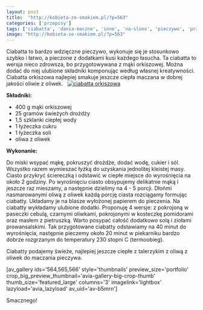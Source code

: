 ```yaml
---
layout: post
title:  "http://kobieta-ze-smakiem.pl/?p=563"
categories: ['przepisy']
tags: ['ciabatta', 'dania-maczne', 'inne', 'na-slono', 'pieczywo', 'przekaska', 'przepisy', 'przystawka', 'wege']
image: "http://kobieta-ze-smakiem.pl/?p=563"
---
```

Ciabatta to bardzo wdzięczne pieczywo, wykonuje się je stosunkowo szybko i łatwo, a pieczone z dodatkami kusi każdego łasucha. Ta ciabatta to wersja nieco zdrowsza, bo przygotowywana z mąki orkiszowej. Można dodać do niej ulubione składniki komponując według własnej kreatywności. Ciabatta orkiszowa najlepiej smakuje jeszcze ciepła maczana w dobrej jakości oliwie z oliwek.
  [![ciabatta orkiszowa](http://kobieta-ze-smakiem.pl/wp-content/uploads/2015/03/ciabatta-orkiszowa-300x222.jpg)](http://kobieta-ze-smakiem.pl/wp-content/uploads/2015/03/ciabatta-orkiszowa.jpg)



**Składniki:**


* 400 g mąki orkiszowej
* 25 gramów świeżych drożdży
* 1,5 szklanki ciepłej wody
* 1 łyżeczka cukru
* 1 łyżeczka soli
* oliwa z oliwek


**Wykonanie:**

Do miski wsypać mąkę, pokruszyć drożdże, dodać wodę, cukier i sól. Wszystko razem wymieszać łyżką do uzyskania jednolitej kleistej masy. Ciasto przykryć ściereczką i odstawić w ciepłe miejsce do wyrośnięcia na około 2 godziny. Po wyrośnięciu ciasto obsypujemy delikatnie mąką i jeszcze raz mieszamy, a następnie dzielimy na 4 - 5 porcji. Dłońmi nasmarowanymi oliwą z oliwek każdą porcję ciasta rozciągamy formując ciabatty. Układamy je na blasze wyłożonej papierem do pieczenia. Na ciabatty wykładamy ulubione dodatki. Proponuję 4 wersje: z pokrojoną w paseczki cebulą, czarnymi oliwkami, pokrojonymi w kosteczkę pomidorami oraz masłem z pietruszką. Warto posypać całość dodatkowo solą i ziołami prowansalskimi. Tak przygotowane ciabatty odstawiamy na 40 minut do wyrośnięcia, następnie pieczemy około 20 minut w piekarniku bardzo dobrze rozgrzanym do temperatury 230 stopni C (termoobieg).

Ciabatty podajemy świeże, najlepiej jeszcze ciepłe z talerzykim z oliwą z oliwek do maczania pieczywa.

[av\_gallery ids='564,565,566' style='thumbnails' preview\_size='portfolio' crop\_big\_preview\_thumbnail='avia-gallery-big-crop-thumb' thumb\_size='featured\_large' columns='3' imagelink='lightbox' lazyload='avia\_lazyload' av\_uid='av-b5mrn']

Smacznego!
    